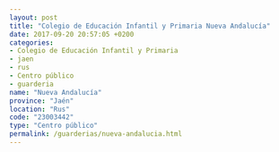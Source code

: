 ```yaml
---
layout: post
title: "Colegio de Educación Infantil y Primaria Nueva Andalucía"
date: 2017-09-20 20:57:05 +0200
categories:
- Colegio de Educación Infantil y Primaria
- jaen
- rus
- Centro público
- guarderia
name: "Nueva Andalucía"
province: "Jaén"
location: "Rus"
code: "23003442"
type: "Centro público"
permalink: /guarderias/nueva-andalucia.html
---
```

